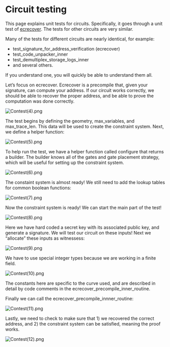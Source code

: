 # Circuit testing

This page explains unit tests for circuits. Specifically, it goes through a unit test of
[ecrecover](https://github.com/matter-labs/era-zkevm_circuits/blob/main/src/ecrecover/mod.rs#L796). The tests for other
circuits are very similar.

Many of the tests for different circuits are nearly identical, for example:

- test_signature_for_address_verification (ecrecover)
- test_code_unpacker_inner
- test_demultiplex_storage_logs_inner
- and several others.

If you understand one, you will quickly be able to understand them all.

Let’s focus on ecrecover. Ecrecover is a precompile that, given your signature, can compute your address. If our circuit
works correctly, we should be able to recover the proper address, and be able to prove the computation was done
correctly.

![Contest(4).png](<https://github.com/code-423n4/2023-10-zksync/blob/main/docs/Circuits%20Section/Circuit%20testing/Contest(4).png>)

The test begins by defining the geometry, max_variables, and max_trace_len. This data will be used to create the
constraint system. Next, we define a helper function:

![Contest(5).png](<https://github.com/code-423n4/2023-10-zksync/blob/main/docs/Circuits%20Section/Circuit%20testing/Contest(5).png>)

To help run the test, we have a helper function called configure that returns a builder. The builder knows all of the
gates and gate placement strategy, which will be useful for setting up the constraint system.

![Contest(6).png](<https://github.com/code-423n4/2023-10-zksync/blob/main/docs/Circuits%20Section/Circuit%20testing/Contest(6).png>)

The constaint system is almost ready! We still need to add the lookup tables for common boolean functions:

![Contest(7).png](<https://github.com/code-423n4/2023-10-zksync/blob/main/docs/Circuits%20Section/Circuit%20testing/Contest(7).png>)

Now the constraint system is ready! We can start the main part of the test!

![Contest(8).png](<https://github.com/code-423n4/2023-10-zksync/blob/main/docs/Circuits%20Section/Circuit%20testing/Contest(8).png>)

Here we have hard coded a secret key with its associated public key, and generate a signature. We will test our circuit
on these inputs! Next we “allocate” these inputs as witnessess:

![Contest(9).png](<https://github.com/code-423n4/2023-10-zksync/blob/main/docs/Circuits%20Section/Circuit%20testing/Contest(9).png>)

We have to use special integer types because we are working in a finite field.

![Contest(10).png](<https://github.com/code-423n4/2023-10-zksync/blob/main/docs/Circuits%20Section/Circuit%20testing/Contest(10).png>)

The constants here are specific to the curve used, and are described in detail by code comments in the
ecrecover_precompile_inner_routine.

Finally we can call the ecrecover_precompile_innner_routine:

![Contest(11).png](<https://github.com/code-423n4/2023-10-zksync/blob/main/docs/Circuits%20Section/Circuit%20testing/Contest(11).png>)

Lastly, we need to check to make sure that 1) we recovered the correct address, and 2) the constraint system can be
satisfied, meaning the proof works.

![Contest(12).png](<https://github.com/code-423n4/2023-10-zksync/blob/main/docs/Circuits%20Section/Circuit%20testing/Contest(12).png>)
